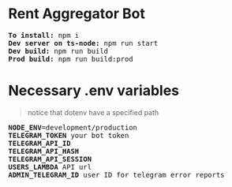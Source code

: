# Rent Aggregator Bot
<pre>
<b>To install:</b> npm i
<b>Dev server on ts-node:</b> npm run start
<b>Dev build:</b> npm run build
<b>Prod build:</b> npm run build:prod
</pre>

# Necessary .env variables
> notice that dotenv have a specified path
<pre>
<b>NODE_ENV</b>=development/production
<b>TELEGRAM_TOKEN</b> your bot token
<b>TELEGRAM_API_ID</b>
<b>TELEGRAM_API_HASH</b>
<b>TELEGRAM_API_SESSION</b>
<b>USERS_LAMBDA</b> API url
<b>ADMIN_TELEGRAM_ID</b> user ID for telegram error reports
</pre>
